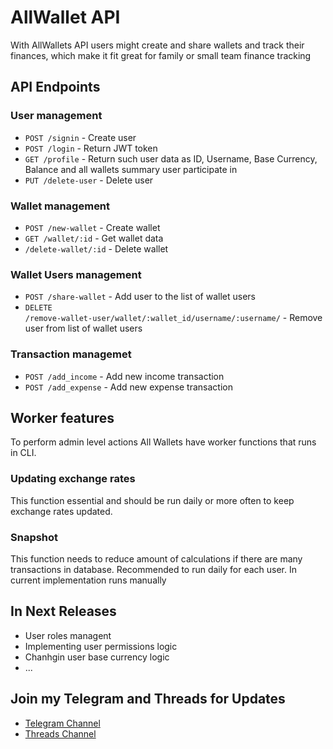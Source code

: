 # AllWallet API

With AllWallets API users might create and share wallets and track their finances, which make it fit great for family or small team finance tracking

## API Endpoints

### User management
- <code>POST /signin</code> - Create user
- <code>POST /login</code> - Return JWT token
- <code>GET /profile</code> - Return such user data as ID, Username, Base Currency, Balance and all wallets summary user participate in
- <code>PUT /delete-user</code> - Delete user

### Wallet management
- <code>POST /new-wallet</code> - Create wallet
- <code>GET /wallet/:id</code> - Get wallet data
- <code>/delete-wallet/:id</code> - Delete wallet

### Wallet Users management
- <code>POST /share-wallet</code> - Add user to the list of wallet users
- <code>DELETE /remove-wallet-user/wallet/:wallet_id/username/:username/</code> - Remove user from list of wallet users

### Transaction managemet
- <code>POST /add_income</code> - Add new income transaction
- <code>POST /add_expense</code> - Add new expense transaction

## Worker features
To perform admin level actions All Wallets have worker functions that runs in CLI. 

### Updating exchange rates
This function essential and should be run daily or more often to keep exchange rates updated.

### Snapshot
This function needs to reduce amount of calculations if there are many transactions in database. Recommended to run daily for each user. In current implementation runs manually

## In Next Releases
- User roles managent
- Implementing user permissions logic
- Chanhgin user base currency logic
- ...


## Join my Telegram and Threads for Updates

- [Telegram Channel](https://t.me/khralenok_com)
- [Threads Channel](https://www.threads.com/@khralenok.studio)